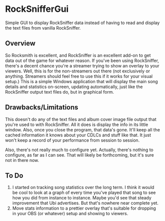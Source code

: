 # RockSnifferGui
Simple GUI to display RockSniffer data instead of having to read and display the text files from vanilla RockSniffer.

## Overview
So Rocksmith is excellent, and RockSniffer is an excellent add-on to get data out of the game for whatever reason. If you've been using RockSniffer, there's a decent chance you're a streamer trying to show an overlay to your viewers. Well, this is for the non-streamers out there (not exclusively or anything. Streamers should feel free to use this if it works for your visual setup.) This is a simple Windows application that will display the main song details and statistics on-screen, updating automatically, just like the RockSniffer output text files do, but in graphical form.

## Drawbacks/Limitations
This doesn't do any of the text files and album cover image file output that you're used to with RockSniffer. All it does is display the info in its little window. Also, once you close the program, that data's gone. It'll keep all the cached information it knows about your CDLCs and stuff like that. It just won't keep a record of your performance from session to session.

Also, there's not really much to configure yet. Actually, there's nothing to configure, as far as I can see. That will likely be forthcoming, but it's sure not in there now.

## To Do
1. I started on tracking song statistics over the long term. I think it would be cool to look at a graph of every time you've played that song to see how you did from instance to instance. Maybe you'd see that steady improvement that Ubi advertises. But that's nowhere near complete yet.
2. Move stats information to a prettier overlay that's suitable for dropping in your OBS (or whatever) setup and showing to viewers.
